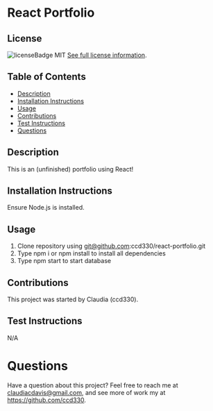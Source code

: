 # React Portfolio

  
  ## License
  ![licenseBadge](https://img.shields.io/badge/License-MIT-blue.svg)
  MIT
  [See full license information](https://opensource.org/licenses/MIT).
  

  ## Table of Contents
  * [Description](#description)
  * [Installation Instructions](#installation-instructions)
  * [Usage](#usage)
  * [Contributions](#contributions)
  * [Test Instructions](#test-instructions)
  * [Questions](#questions)

  ## Description
  This is an (unfinished) portfolio using React!
  
  ## Installation Instructions
  Ensure Node.js is installed.

  ## Usage
1. Clone repository using git@github.com:ccd330/react-portfolio.git
2. Type npm i or npm install to install all dependencies
3. Type npm start to start database

  ## Contributions
  This project was started by Claudia (ccd330).

  ## Test Instructions
  N/A

  # Questions
  Have a question about this project? Feel free to reach me at claudiacdavis@gmail.com, and see more of work my at https://github.com/ccd330.
